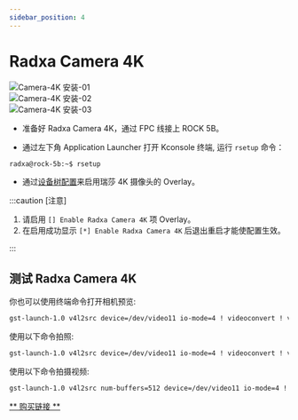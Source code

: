 ```yaml
---
sidebar_position: 4
---
```


# Radxa Camera 4K

![Camera-4K 安装-01](/img/rock5b/rock5b-with-4k-camera-FPC.webp)  
![Camera-4K 安装-02](/img/rock5b/rock5b-4k-camera-connected.webp)  
![Camera-4K 安装-03](/img/rock5b/rock5b-4k-camera.webp)

- 准备好 Radxa Camera 4K，通过 FPC 线接上 ROCK 5B。

- 通过左下角 Application Launcher 打开 Kconsole 终端, 运行 `rsetup` 命令：

```bash
radxa@rock-5b:~$ rsetup
```

- 通过[设备树配置](../os-config/rsetup#overlays)来启用瑞莎 4K 摄像头的 Overlay。

:::caution [注意]

1. 请启用 `[] Enable Radxa Camera 4K` 项 Overlay。
2. 在启用成功显示 `[*] Enable Radxa Camera 4K` 后退出重启才能使配置生效。

:::

## 测试 Radxa Camera 4K

你也可以使用终端命令打开相机预览:

```bash
gst-launch-1.0 v4l2src device=/dev/video11 io-mode=4 ! videoconvert ! video/x-raw,format=NV12,width=1920,height=1080 ! xvimagesink;
```

使用以下命令拍照:

```bash
gst-launch-1.0 v4l2src device=/dev/video11 io-mode=4 ! videoconvert ! video/x-raw,format=NV12,width=1920,height=1080 ! jpegenc ! multifilesink location=file.name.jpg;
```

使用以下命令拍摄视频:

```bash
gst-launch-1.0 v4l2src num-buffers=512 device=/dev/video11 io-mode=4 ! videoconvert ! video/x-raw, format=NV12, width=1920, height=1080, framerate=30/1 ! tee name=t ! queue ! mpph264enc ! queue ! h264parse ! mpegtsmux ! filesink location=/home/radxa/file.name.mp4
```

[** 购买链接 **](https://radxa.com/products/accessories/camera4k#buy)
